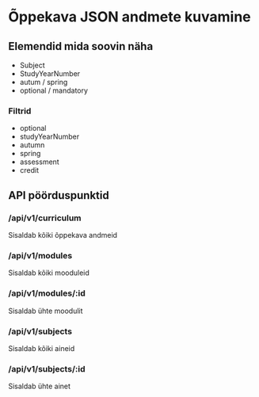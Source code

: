 # Õppekava JSON andmete kuvamine

## Elemendid mida soovin näha

* Subject
* StudyYearNumber
* autum / spring
* optional / mandatory

### Filtrid

* optional
* studyYearNumber
* autumn
* spring
* assessment
* credit

## API pöörduspunktid

### /api/v1/curriculum

Sisaldab kõiki õppekava andmeid

### /api/v1/modules

Sisaldab kõiki mooduleid

### /api/v1/modules/:id

Sisaldab ühte moodulit

### /api/v1/subjects

Sisaldab kõiki aineid

### /api/v1/subjects/:id

Sisaldab ühte ainet
